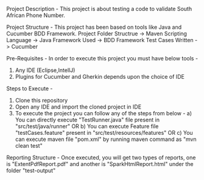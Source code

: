 Project Description - 
This project is about testing a code to validate South African Phone Number.

Project Structure - 
This project has been based on tools like Java and Cucumber BDD Framework.
Project Folder Structrue -> Maven
Scripting Language -> Java
Framework Used -> BDD Framework
Test Cases Written -> Cucumber

Pre-Requisites - 
In order to execute this project you must have below tools - 
1) Any IDE (Eclipse,IntellJ)
2) Plugins for Cucumber and Gherkin depends upon the choice of IDE

Steps to Execute - 
1) Clone this repository
2) Open any IDE and import the cloned project in IDE
3) To execute the project you can follow any of the steps from below - 
               a) You can directly execute "TestRunner.java" file present in "src/test/java/runner"  OR
			   b) You can execute Feature file "testCases.feature" present in "src/test/resources/features" OR
			   c) You can execute maven file "pom.xml" by running maven command as "mvn clean test"
			   
Reporting Structure - 
Once executed, you will get two types of reports, one is "ExtentPdfReport.pdf" and another is "SparkHtmlReport.html" under the folder "test-output"
